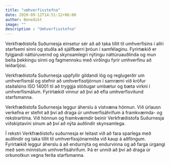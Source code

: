 ```yaml
---
title: "umhverfisstefna"
date: 2020-09-12T14:51:12+06:00
author: Benedikt
image: ""
description : "Umhverfisstefna"
---
```

Verkfræðistofa Suðurnesja einsetur sér að að taka tillit til umhverfisins í allri starfsemi sinni og stuðla að sjálfbærri þróun í samfélaginu. Fyrirtækið er fylgjandi náttúruvernd og skynsamlegri nýtingu náttúruauðlinda og mun beita þekkingu sinni og fagmennsku með virðingu fyrir umhverfinu að leiðarljósi.

Verkfræðistofa Suðurnesja uppfyllir gildandi lög og reglugerðir um umhverfismál og stefnir að umhverfisstjórnun í samræmi við kröfur staðalsins ISO 14001 til að tryggja stöðugar umbætur og bæta virkni í umhverfismálum. Fyrirtækið vinnur að því að efla umhverfisvitund starfsmanna.

Verkfræðistofa Suðurnesja leggur áherslu á vistvæna hönnun. Við úrlausn verkefna er stefnt að því að draga úr umhverfisáhrifum á framkvæmda- og rekstrartíma. Við hönnun og framkvæmdir beinir Verkfræðistofa Suðurnesja viðskiptavini sínum að því að nýta auðlindir skynsamlega.

Í rekstri Verkfræðistofu suðurnesja er leitast við að fara sparlega með auðlindir og taka tillit til umhverfissjónarmiða við kaup á aðföngum. Fyrirtækið leggur áherslu á að endurnýta og endurvinna og að farga úrgangi með sem minnstum umhverfisáhrifum. Þá er unnið að því að draga úr orkunotkun vegna ferða starfsmanna.